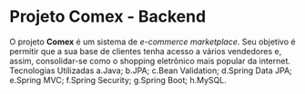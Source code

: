 # Projeto Comex - Backend
O projeto **Comex** é um sistema de _e-commerce marketplace_. Seu objetivo é permitir que a sua base de clientes tenha acesso a vários vendedores e, assim, consolidar-se como o shopping eletrônico mais popular da internet.
Tecnologias Utilizadas
a.Java;
b.JPA;
c.Bean Validation;
d.Spring Data JPA;
e.Spring MVC;
f.Spring Security;
g.Spring Boot;
h.MySQL.